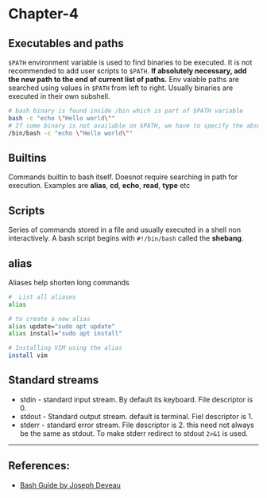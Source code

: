 # Chapter-4

## Executables and paths
`$PATH` environment variable is used to find binaries to be executed. It is not recommended to add user scripts to `$PATH`. **If absolutely necessary, add the new path to the end of current list of paths.** Env vaiable paths are searched using values in `$PATH` from left to right. Usually binaries are executed in their own subshell.
```Bash
# bash binary is found inside /bin which is part of $PATH variable
bash -c "echo \"Hello world\""
# If some binary is not available on $PATH, we have to specify the absolute path for execution.
/bin/bash -c "echo \"Hello world\""
```

## Builtins
Commands builtin to bash itself. Doesnot require searching in path for execution. Examples are **alias**, **cd**, **echo**, **read**, **type** etc

## Scripts
Series of commands stored in a file and usually executed in a shell non interactively. A bash script begins with `#!/bin/bash` called the **shebang**.

## alias
Aliases help shorten long commands
```Bash
#  List all aliases
alias

# to create a new alias
alias update="sudo apt update"
alias install="sudo apt install"

# Installing VIM using the alias
install vim
```

## Standard streams
* stdin - standard input stream. By default its keyboard. File descriptor is 0.
* stdout - Standard output stream. default is terminal. Fiel descriptor is 1.
* stderr - standard error stream. File descriptor is 2. this need not always be the same as stdout. To make stderr redirect to stdout `2>&1` is used.

---

## References:
* [Bash Guide by Joseph Deveau](https://www.amazon.in/BASH-Guide-Joseph-DeVeau-ebook/dp/B01F8AZ1LE/ref=sr_1_4?keywords=bash&qid=1564983319&s=digital-text&sr=1-4)
